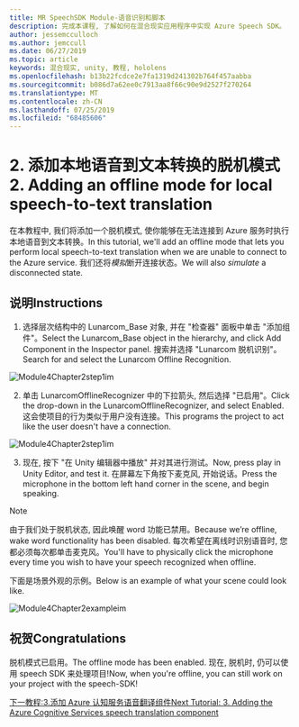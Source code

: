```yaml
---
title: MR SpeechSDK Module-语音识别和脚本
description: 完成本课程, 了解如何在混合现实应用程序中实现 Azure Speech SDK。
author: jessemcculloch
ms.author: jemccull
ms.date: 06/27/2019
ms.topic: article
keywords: 混合现实, unity, 教程, hololens
ms.openlocfilehash: b13b22fcdce2e7fa1319d241302b764f457aabba
ms.sourcegitcommit: b086d7a62ee0c7913aa8f66c90e9d2527f270264
ms.translationtype: MT
ms.contentlocale: zh-CN
ms.lasthandoff: 07/25/2019
ms.locfileid: "68485606"
---
```

# <a name="2----adding-an-offline-mode-for-local-speech-to-text-translation"></a><span data-ttu-id="6e5be-104">2.  添加本地语音到文本转换的脱机模式</span><span class="sxs-lookup"><span data-stu-id="6e5be-104">2.    Adding an offline mode for local speech-to-text translation</span></span>

<span data-ttu-id="6e5be-105">在本教程中, 我们将添加一个脱机模式, 使你能够在无法连接到 Azure 服务时执行本地语音到文本转换。</span><span class="sxs-lookup"><span data-stu-id="6e5be-105">In this tutorial, we'll add an offline mode that lets you perform local speech-to-text translation when we are unable to connect to the Azure service.</span></span> <span data-ttu-id="6e5be-106">我们还将*模拟*断开连接状态。</span><span class="sxs-lookup"><span data-stu-id="6e5be-106">We will also *simulate* a disconnected state.</span></span>

## <a name="instructions"></a><span data-ttu-id="6e5be-107">说明</span><span class="sxs-lookup"><span data-stu-id="6e5be-107">Instructions</span></span>

1. <span data-ttu-id="6e5be-108">选择层次结构中的 Lunarcom_Base 对象, 并在 "检查器" 面板中单击 "添加组件"。</span><span class="sxs-lookup"><span data-stu-id="6e5be-108">Select the Lunarcom_Base object in the hierarchy, and click Add Component in the Inspector panel.</span></span> <span data-ttu-id="6e5be-109">搜索并选择 "Lunarcom 脱机识别"。</span><span class="sxs-lookup"><span data-stu-id="6e5be-109">Search for and select the Lunarcom Offline Recognition.</span></span>

![Module4Chapter2step1im](images/module4chapter2step1im.PNG)

2. <span data-ttu-id="6e5be-111">单击 LunarcomOfflineRecognizer 中的下拉箭头, 然后选择 "已启用"。</span><span class="sxs-lookup"><span data-stu-id="6e5be-111">Click the drop-down in the LunarcomOfflineRecognizer, and select Enabled.</span></span> <span data-ttu-id="6e5be-112">这会使项目的行为类似于用户没有连接。</span><span class="sxs-lookup"><span data-stu-id="6e5be-112">This programs the project to act like the user doesn't have a connection.</span></span> 

![Module4Chapter2step1im](images/module4chapter2step2im.PNG)

3. <span data-ttu-id="6e5be-114">现在, 按下 "在 Unity 编辑器中播放" 并对其进行测试。</span><span class="sxs-lookup"><span data-stu-id="6e5be-114">Now, press play in Unity Editor, and test it.</span></span> <span data-ttu-id="6e5be-115">在屏幕左下角按下麦克风, 开始说话。</span><span class="sxs-lookup"><span data-stu-id="6e5be-115">Press the microphone in the bottom left hand corner in the scene, and begin speaking.</span></span> 

> [!NOTE]
> <span data-ttu-id="6e5be-116">由于我们处于脱机状态, 因此唤醒 word 功能已禁用。</span><span class="sxs-lookup"><span data-stu-id="6e5be-116">Because we’re offline, wake word functionality has been disabled.</span></span> <span data-ttu-id="6e5be-117">每次希望在离线时识别语音时, 您都必须每次都单击麦克风。</span><span class="sxs-lookup"><span data-stu-id="6e5be-117">You'll have to physically click the microphone every time you wish to have your speech recognized when offline.</span></span> 

<span data-ttu-id="6e5be-118">下面是场景外观的示例。</span><span class="sxs-lookup"><span data-stu-id="6e5be-118">Below is an example of what your scene could look like.</span></span>

![Module4Chapter2exampleim](images/module4chapter2exampleim.PNG)

## <a name="congratulations"></a><span data-ttu-id="6e5be-120">祝贺</span><span class="sxs-lookup"><span data-stu-id="6e5be-120">Congratulations</span></span>

<span data-ttu-id="6e5be-121">脱机模式已启用。</span><span class="sxs-lookup"><span data-stu-id="6e5be-121">The offline mode has been enabled.</span></span> <span data-ttu-id="6e5be-122">现在, 脱机时, 仍可以使用 speech SDK 来处理项目!</span><span class="sxs-lookup"><span data-stu-id="6e5be-122">Now, when you're offline, you can still work on your project with the speech-SDK!</span></span> 


[<span data-ttu-id="6e5be-123">下一教程:3.添加 Azure 认知服务语音翻译组件</span><span class="sxs-lookup"><span data-stu-id="6e5be-123">Next Tutorial: 3.  Adding the Azure Cognitive Services speech translation component</span></span>](mrlearning-speechSDK-ch3.md)

